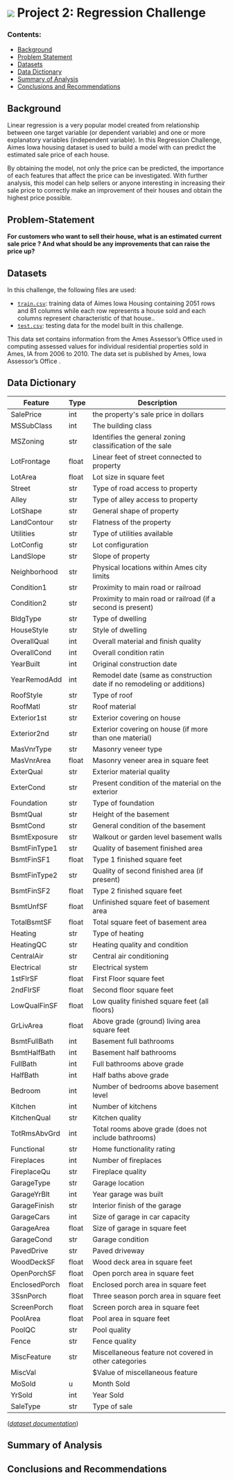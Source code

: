# ![](https://ga-dash.s3.amazonaws.com/production/assets/logo-9f88ae6c9c3871690e33280fcf557f33.png) Project 2: Regression Challenge

### Contents:
- [Background](#Background)
- [Problem Statement](#Problem-Statement)
- [Datasets](#Datasets)
- [Data Dictionary](#Data-Dictionary)
- [Summary of Analysis](#Summary-of-Analysis)
- [Conclusions and Recommendations](#Conclusions-and-Recommendations)

## Background

Linear regression is a very popular model created from relationship between one target variable (or dependent variable) and one or more explanatory variables (independent variable). In this Regression Challenge, Aimes Iowa housing dataset is used to build a model with can predict the estimated sale price of each house. 

By obtaining the model, not only the price can be predicted, the importance of each features that affect the price can be investigated. With further analysis, this model can help sellers or anyone interesting in increasing their sale price to correctly make an improvement of their houses and obtain the highest price possible. 

## Problem-Statement

**For customers who want to sell their house, what is an estimated current sale price ? 
And what should be any improvements that can raise the price up?**

## Datasets

In this challenge, the following files are used:

* [`train.csv`](/datasets/train.csv): training data of Aimes Iowa Housing containing 2051 rows and 81 columns while each row represents a house sold and each columns represent characteristic of that house.. 
* [`test.csv`](/datasets/test.csv): testing data for the model built in this challenge. 

This data set contains information from the Ames Assessor’s Office used in computing assessed values for individual residential properties sold in Ames, IA from 2006 to 2010. The data set is published by Ames, Iowa Assessor’s Office .

## Data Dictionary

| Feature       | Type  | Description                                                            |
|---------------|-------|------------------------------------------------------------------------|
| SalePrice     | int   | the property's sale price in dollars                                   |
| MSSubClass    | int   | The building class                                                     |
| MSZoning      | str   | Identifies the general zoning classification of the sale               |
| LotFrontage   | float | Linear feet of street connected to property                            |
| LotArea       | float | Lot size in square feet                                                |
| Street        | str   | Type of road access to property                                        |
| Alley         | str   | Type of alley access to property                                       |
| LotShape      | str   | General shape of property                                              |
| LandContour   | str   | Flatness of the property                                               |
| Utilities     | str   | Type of utilities available                                            |
| LotConfig     | str   | Lot configuration                                                      |
| LandSlope     | str   | Slope of property                                                      |
| Neighborhood  | str   | Physical locations within Ames city limits                             |
| Condition1    | str   | Proximity to main road or railroad                                     |
| Condition2    | str   | Proximity to main road or railroad (if a second is present)            |
| BldgType      | str   | Type of dwelling                                                       |
| HouseStyle    | str   | Style of dwelling                                                      |
| OverallQual   | int   | Overall material and finish quality                                    |
| OverallCond   | int   | Overall condition ratin                                                |
| YearBuilt     | int   | Original construction date                                             |
| YearRemodAdd  | int   | Remodel date (same as construction date if no remodeling or additions) |
| RoofStyle     | str   | Type of roof                                                           |
| RoofMatl      | str   | Roof material                                                          |
| Exterior1st   | str   | Exterior covering on house                                             |
| Exterior2nd   | str   | Exterior covering on house (if more than one material)                 |
| MasVnrType    | str   | Masonry veneer type                                                    |
| MasVnrArea    | float | Masonry veneer area in square feet                                     |
| ExterQual     | str   | Exterior material quality                                              |
| ExterCond     | str   | Present condition of the material on the exterior                      |
| Foundation    | str   | Type of foundation                                                     |
| BsmtQual      | str   | Height of the basement                                                 |
| BsmtCond      | str   | General condition of the basement                                      |
| BsmtExposure  | str   | Walkout or garden level basement walls                                 |
| BsmtFinType1  | str   | Quality of basement finished area                                      |
| BsmtFinSF1    | float | Type 1 finished square feet                                            |
| BsmtFinType2  | str   | Quality of second finished area (if present)                           |
| BsmtFinSF2    | float | Type 2 finished square feet                                            |
| BsmtUnfSF     | float | Unfinished square feet of basement area                                |
| TotalBsmtSF   | float | Total square feet of basement area                                     |
| Heating       | str   | Type of heating                                                        |
| HeatingQC     | str   | Heating quality and condition                                          |
| CentralAir    | str   | Central air conditioning                                               |
| Electrical    | str   | Electrical system                                                      |
| 1stFlrSF      | float | First Floor square feet                                                |
| 2ndFlrSF      | float | Second floor square feet                                               |
| LowQualFinSF  | float | Low quality finished square feet (all floors)                          |
| GrLivArea     | float | Above grade (ground) living area square feet                           |
| BsmtFullBath  | int   | Basement full bathrooms                                                |
| BsmtHalfBath  | int   | Basement half bathrooms                                                |
| FullBath      | int   | Full bathrooms above grade                                             |
| HalfBath      | int   | Half baths above grade                                                 |
| Bedroom       | int   | Number of bedrooms above basement level                                |
| Kitchen       | int   | Number of kitchens                                                     |
| KitchenQual   | str   | Kitchen quality                                                        |
| TotRmsAbvGrd  | int   | Total rooms above grade (does not include bathrooms)                   |
| Functional    | str   | Home functionality rating                                              |
| Fireplaces    | int   | Number of fireplaces                                                   |
| FireplaceQu   | str   | Fireplace quality                                                      |
| GarageType    | str   | Garage location                                                        |
| GarageYrBlt   | int   | Year garage was built                                                  |
| GarageFinish  | str   | Interior finish of the garage                                          |
| GarageCars    | int   | Size of garage in car capacity                                         |
| GarageArea    | float | Size of garage in square feet                                          |
| GarageCond    | str   | Garage condition                                                       |
| PavedDrive    | str   | Paved driveway                                                         |
| WoodDeckSF    | float | Wood deck area in square feet                                          |
| OpenPorchSF   | float | Open porch area in square feet                                         |
| EnclosedPorch | float | Enclosed porch area in square feet                                     |
| 3SsnPorch     | float | Three season porch area in square feet                                 |
| ScreenPorch   | float | Screen porch area in square feet                                       |
| PoolArea      | float | Pool area in square feet                                               |
| PoolQC        | str   | Pool quality                                                           |
| Fence         | str   | Fence quality                                                          |
| MiscFeature   | str   | Miscellaneous feature not covered in other categories                  |
| MiscVal       |       | $Value of miscellaneous feature                                        |
| MoSold        | u     | Month Sold                                                             |
| YrSold        | int   | Year Sold                                                              |
| SaleType      | str   | Type of sale                                                           |

([*dataset documentation*](http://jse.amstat.org/v19n3/decock/DataDocumentation.txt))


## Summary of Analysis


## Conclusions and Recommendations

